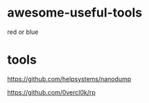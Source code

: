 # awesome-useful-tools
red or blue

# tools

https://github.com/helpsystems/nanodump

https://github.com/0vercl0k/rp

